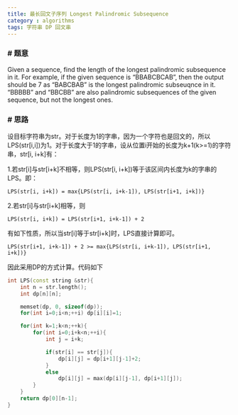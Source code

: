 ```yaml
---
title: 最长回文子序列 Longest Palindromic Subsequence
category : algorithms
tags: 字符串 DP 回文串
---
```


### # 题意
Given a sequence, find the length of the longest palindromic subsequence in it. For example, if the given sequence is “BBABCBCAB”, then the output should be 7 as “BABCBAB” is the longest palindromic subseuqnce in it. “BBBBB” and “BBCBB” are also palindromic subsequences of the given sequence, but not the longest ones.

### # 思路
设目标字符串为str。对于长度为1的字串，因为一个字符也是回文的，所以LPS(str[i,i])为1。对于长度大于1的字串，设从位置i开始的长度为k+1(k>=1)的字符串，str[i, i+k]有：

1.若str[i]与str[i+k]不相等，则LPS(str[i, i+k])等于该区间内长度为k的字串的LPS。即：

    LPS(str[i, i+k]) = max{LPS(str[i, i+k-1]), LPS(str[i+1, i+k])}

2.若str[i]与str[i+k]相等，则

    LPS(str[i, i+k]) = LPS(str[i+1, i+k-1]) + 2

有如下性质，所以当str[i]等于str[i+k]时，LPS直接计算即可。

    LPS(str[i+1, i+k-1]) + 2 >= max{LPS(str[i, i+k-1]), LPS(str[i+1, i+k])}

因此采用DP的方式计算。代码如下

```c++
int LPS(const string &str){
    int n = str.length();
    int dp[n][n];

    memset(dp, 0, sizeof(dp));
    for(int i=0;i<n;++i) dp[i][i]=1;

    for(int k=1;k<n;++k){
        for(int i=0;i+k<n;++i){
            int j = i+k;

            if(str[i] == str[j]){
                dp[i][j] = dp[i+1][j-1]+2;
            }
            else
                dp[i][j] = max(dp[i][j-1], dp[i+1][j]);
        }
    }
    return dp[0][n-1];
}
```
